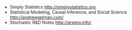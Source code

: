 * Simply Statistics http://simplystatistics.org 
* Statistical Modeling, Causal Inference, and Social Science http://andrewgelman.com/ 
* Stochastic R&D Notes http://arseny.info/ 
